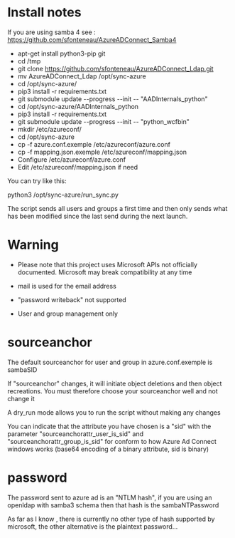 Install notes
==============

If you are using samba 4 see : https://github.com/sfonteneau/AzureADConnect_Samba4

 - apt-get install python3-pip git
 - cd /tmp
 - git clone https://github.com/sfonteneau/AzureADConnect_Ldap.git
 - mv AzureADConnect_Ldap /opt/sync-azure
 - cd /opt/sync-azure/
 - pip3 install -r requirements.txt
 - git submodule update --progress --init -- "AADInternals_python"
 - cd /opt/sync-azure/AADInternals_python
 - pip3 install -r requirements.txt
 - git submodule update --progress --init -- "python_wcfbin"
 - mkdir /etc/azureconf/
 - cd /opt/sync-azure
 - cp -f azure.conf.exemple /etc/azureconf/azure.conf
 - cp -f mapping.json.exemple /etc/azureconf/mapping.json
 - Configure /etc/azureconf/azure.conf
 - Edit /etc/azureconf/mapping.json if need

You can try like this:

python3 /opt/sync-azure/run_sync.py

The script sends all users and groups a first time and then only sends what has been modified since the last send during the next launch.

Warning
========

* Please note that this project uses Microsoft APIs not officially documented. Microsoft may break compatibility at any time

* mail is used for the email address

* "password writeback" not supported

* User and group management only


sourceanchor
=============

The default sourceanchor for user and group in azure.conf.exemple is sambaSID

If "sourceanchor" changes, it will initiate object deletions and then object recreations. You must therefore choose your sourceanchor well and not change it

A dry_run mode allows you to run the script without making any changes

You can indicate that the attribute you have chosen is a "sid" with the parameter "sourceanchorattr_user_is_sid" and "sourceanchorattr_group_is_sid" for conform to how Azure Ad Connect windows works (base64 encoding of a binary attribute, sid is binary)

password
=============

The password sent to azure ad is an "NTLM hash", if you are using an openldap with samba3 schema then that hash is the sambaNTPassword

As far as I know , there is currently no other type of hash supported by microsoft, the other alternative is the plaintext password...
